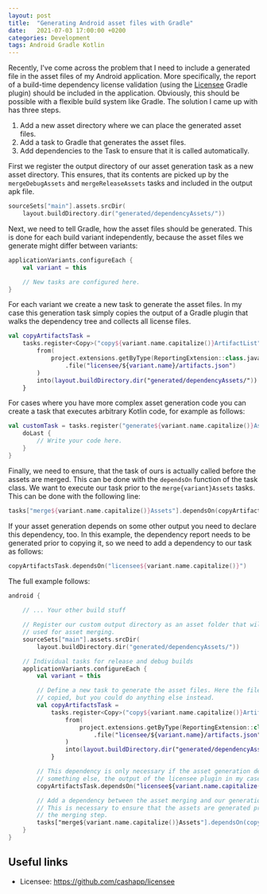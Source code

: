 ```yaml
---
layout: post
title:  "Generating Android asset files with Gradle"
date:   2021-07-03 17:00:00 +0200
categories: Development
tags: Android Gradle Kotlin
---
```


Recently, I've come across the problem that I need to include a generated file in the asset files of my Android application. More specifically, the report of a build-time dependency license validation (using the [Licensee][licensee] Gradle plugin) should be included in the application. Obviously, this should be possible with a flexible build system like Gradle. The solution I came up with has three steps.

1. Add a new asset directory where we can place the generated asset files.
2. Add a task to Gradle that generates the asset files.
3. Add dependencies to the Task to ensure that it is called automatically.

First we register the output directory of our asset generation task as a new asset directory. This ensures, that its contents are picked up by the `mergeDebugAssets` and `mergeReleaseAssets` tasks and included in the output apk file.

```kotlin
sourceSets["main"].assets.srcDir(
    layout.buildDirectory.dir("generated/dependencyAssets/"))
```

Next, we need to tell Gradle, how the asset files should be generated. This is done for each build variant independently, because the asset files we generate might differ between variants:

```kotlin
applicationVariants.configureEach {
    val variant = this

    // New tasks are configured here.
}
```

For each variant we create a new task to generate the asset files. In my case this generation task simply copies the output of a Gradle plugin that walks the dependency tree and collects all license files.

```kotlin
val copyArtifactsTask =
    tasks.register<Copy>("copy${variant.name.capitalize()}ArtifactList") {
        from(
            project.extensions.getByType(ReportingExtension::class.java)
                .file("licensee/${variant.name}/artifacts.json")
        )
        into(layout.buildDirectory.dir("generated/dependencyAssets/"))
    }
```

For cases where you have more complex asset generation code you can create a task that executes arbitrary Kotlin code, for example as follows:

```kotlin
val customTask = tasks.register("generate${variant.name.capitalize()}AssetFiles") {
    doLast {
        // Write your code here.
    }
}
```

Finally, we need to ensure, that the task of ours is actually called before the assets are merged. This can be done with the `dependsOn` function of the task class. We want to execute our task prior to the `merge{variant}Assets` tasks. This can be done with the following line:

```kotlin
tasks["merge${variant.name.capitalize()}Assets"].dependsOn(copyArtifactsTask)
```

If your asset generation depends on some other output you need to declare this dependency, too. In this example, the dependency report needs to be generated prior to copying it, so we need to add a dependency to our task as follows:

```kotlin
copyArtifactsTask.dependsOn("licensee${variant.name.capitalize()}")
```

The full example follows:

```kotlin
android {
    
    // ... Your other build stuff

    // Register our custom output directory as an asset folder that will be
    // used for asset merging.
    sourceSets["main"].assets.srcDir(
        layout.buildDirectory.dir("generated/dependencyAssets/"))

    // Individual tasks for release and debug builds
    applicationVariants.configureEach {
        val variant = this

        // Define a new task to generate the asset files. Here the file is only
        // copied, but you could do anything else instead.
        val copyArtifactsTask =
            tasks.register<Copy>("copy${variant.name.capitalize()}ArtifactList") {
                from(
                    project.extensions.getByType(ReportingExtension::class.java)
                        .file("licensee/${variant.name}/artifacts.json")
                )
                into(layout.buildDirectory.dir("generated/dependencyAssets/"))
            }

        // This dependency is only necessary if the asset generation depends on
        // something else, the output of the licensee plugin in my case.
        copyArtifactsTask.dependsOn("licensee${variant.name.capitalize()}")

        // Add a dependency between the asset merging and our generation task.
        // This is necessary to ensure that the assets are generated prior to
        // the merging step.
        tasks["merge${variant.name.capitalize()}Assets"].dependsOn(copyArtifactsTask)
    }
}
```

## Useful links

- Licensee: <https://github.com/cashapp/licensee>

<!-- References -->
[licensee]: https://github.com/cashapp/licensee
